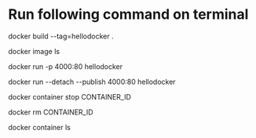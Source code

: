 
# Run following command on terminal

docker build --tag=hellodocker .

docker image ls

docker run -p 4000:80 hellodocker

docker run --detach --publish 4000:80 hellodocker

docker container stop CONTAINER_ID

docker rm CONTAINER_ID

docker container ls